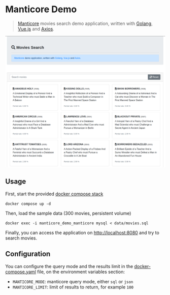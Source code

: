  # Manticore Demo

> [Manticore](https://manticoresearch.com/) movies search demo application, written with [Golang](https://go.dev/), [Vue.js](https://vuejs.org/) and [Axios](https://axios-http.com/).

![Screenshot](doc/screenshot.png)

## Usage

First, start the provided [docker compose stack](docker-compose.yaml)

```shell
docker compose up -d
```

Then, load the sample data (300 movies, persistent volume)

```shell
docker exec -i manticore_demo_manticore mysql < data/movies.sql
```

Finally, you can access the application on [http://localhost:8080](http://localhost:8080]) and try to search movies.

## Configuration

You can configure the query mode and the results limit in the [docker-compose.yaml](docker-compose.yaml) file, on the environment variables section:
- `MANTICORE_MODE`: manticore query mode, either `sql` or `json`
- `MANTICORE_LIMIT`: limit of results to return, for example `100`
